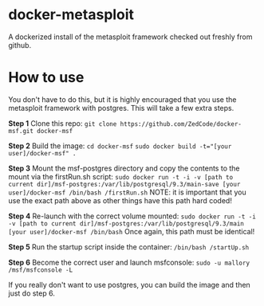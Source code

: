 docker-metasploit
=================

A dockerized install of the metasploit framework checked out freshly from github.

How to use
==========
You don't have to do this, but it is highly encouraged that you use the metasploit framework with postgres. This will take a few extra steps.

**Step 1** Clone this repo:
`git clone https://github.com/ZedCode/docker-msf.git docker-msf`

**Step 2** Build the image:
`cd docker-msf`
`sudo docker build -t="[your user]/docker-msf" .`

**Step 3** Mount the msf-postgres directory and copy the contents to the mount via the firstRun.sh script:
`sudo docker run -t -i -v [path to current dir]/msf-postgres:/var/lib/postgresql/9.3/main-save [your user]/docker-msf /bin/bash /firstRun.sh`
NOTE: it is important that you use the exact path above as other things have this path hard coded!

**Step 4** Re-launch with the correct volume mounted:
`sudo docker run -t -i -v [path to current dir]/msf-postgres:/var/lib/postgresql/9.3/main [your user]/docker-msf /bin/bash`
Once again, this path must be identical!

**Step 5** Run the startup script inside the container:
`/bin/bash /startUp.sh`

**Step 6** Become the correct user and launch msfconsole:
`sudo -u mallory /msf/msfconsole -L`

If you really don't want to use postgres, you can build the image and then just do step 6.
